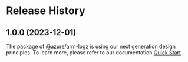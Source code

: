 # Release History
    
## 1.0.0 (2023-12-01)

The package of @azure/arm-logz is using our next generation design principles. To learn more, please refer to our documentation [Quick Start](https://aka.ms/js-track2-quickstart).
